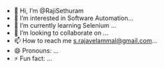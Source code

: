 - 👋 Hi, I’m @RajiSethuram
- 👀 I’m interested in Software Automation...
- 🌱 I’m currently learning Selenium ...
- 💞️ I’m looking to collaborate on ...
- 📫 How to reach me s.rajavelammal@gmail.com...
- 😄 Pronouns: ...
- ⚡ Fun fact: ...

<!---
RajiSethuram/RajiSethuram is a ✨ special ✨ repository because its `README.md` (this file) appears on your GitHub profile.
You can click the Preview link to take a look at your changes.
--->
